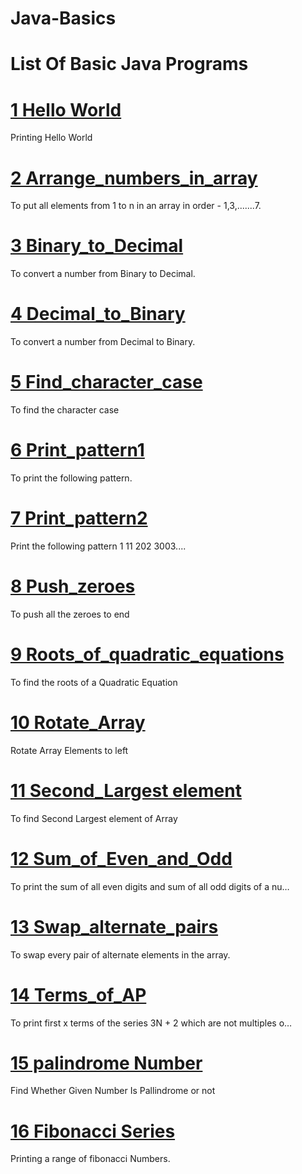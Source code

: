 # Java-Basics

# List Of Basic Java Programs 

# [1 Hello World](Hello.java)
Printing Hello World 
# [2 Arrange_numbers_in_array](Arrange_numbers_in_array.java)
To put all elements from 1 to n in an array in order - 1,3,.......7.

# [3 Binary_to_Decimal](Binary_to_Decimal.java)
To convert a number from Binary to Decimal.

# [4 Decimal_to_Binary](Decimal_to_Binary.java)
To convert a number from Decimal to Binary.

# [5 Find_character_case](Find_character_case.java)
To find the character case

# [6 Print_pattern1](Print_pattern1.java)
To print the following pattern.

# [7 Print_pattern2](Print_pattern2.java)
Print the following pattern 1 11 202 3003....

# [8 Push_zeroes](Push_zeroes.java)
To push all the zeroes to end

# [9 Roots_of_quadratic_equations](Roots_of_quadratic_eq.java)
To find the roots of a Quadratic Equation

# [10 Rotate_Array](Rotate_Array.java)
Rotate Array Elements to left

# [11 Second_Largest element](Second_Largest.java)
To find Second Largest element of Array

# [12 Sum_of_Even_and_Odd](Sum_of_Even_and_Odd.java)
To print the sum of all even digits and sum of all odd digits of a nu…

# [13 Swap_alternate_pairs](Swap_alternate_pairs.java)
To swap every pair of alternate elements in the array.

# [14 Terms_of_AP](Terms_of_AP.java)
To print first x terms of the series 3N + 2 which are not multiples o…

# [15 palindrome Number](pallindrome.java)
Find Whether Given Number Is Pallindrome or not

# [16 Fibonacci Series](Fibonacci.java)
Printing a range of fibonacci Numbers.
